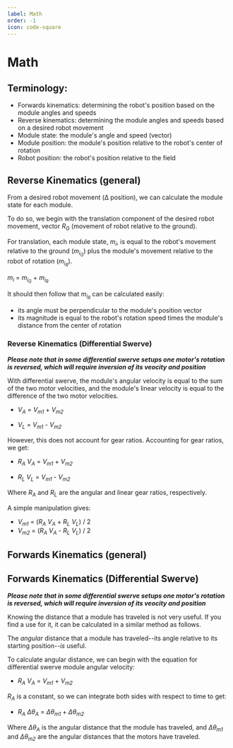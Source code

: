 ```yaml
---
label: Math
order: -1
icon: code-square
---
```


# Math

## Terminology:
- Forwards kinematics: determining the robot's position based on the module angles and speeds
- Reverse kinematics: determining the module angles and speeds based on a desired robot movement
- Module state: the module's angle and speed (vector)
- Module position: the module's position relative to the robot's center of rotation
- Robot position: the robot's position relative to the field

## Reverse Kinematics (general)
From a desired robot movement (Δ position), we can calculate the module state for each module.

To do so, we begin with the translation component of the desired robot movement, vector *R<sub>G</sub>* (movement of robot relative to the ground).

For translation, each module state, *m<sub>i</sub>*, is equal to the robot's movement relative to the ground (*m<sub>i<sub>G</sub></sub>*) plus the module's movement relative to the robot of rotation (*m<sub>i<sub>R</sub></sub>*).

*m<sub>i</sub>* = *m<sub>i<sub>G</sub></sub>* + *m<sub>i<sub>R</sub></sub>*

It should then follow that *m<sub>i<sub>R</sub></sub>* can be calculated easily:
- its angle must be perpendicular to the module's position vector
- its magnitude is equal to the robot's rotation speed times the module's distance from the center of rotation

### Reverse Kinematics (Differential Swerve)

***Please note that in some differential swerve setups one motor's rotation is reversed, which will require inversion of its veocity and position***

With differential swerve, the module's angular velocity is equal to the sum of the two motor velocities, and the module's linear velocity is equal to the difference of the two motor velocities.

- *V<sub>A</sub>* = *V<sub>m1</sub>* + *V<sub>m2</sub>*

- *V<sub>L</sub>* = *V<sub>m1</sub>* - *V<sub>m2</sub>*

However, this does not account for gear ratios. Accounting for gear ratios, we get:

- *R<sub>A</sub>* *V<sub>A</sub>* = *V<sub>m1</sub>* + *V<sub>m2</sub>* 

- *R<sub>L</sub></sub>* *V<sub>L</sub>* = *V<sub>m1</sub>* - *V<sub>m2</sub>*

Where *R<sub>A</sub>* and *R<sub>L</sub>* are the angular and linear gear ratios, respectively.

A simple manipulation gives:

- *V<sub>m1</sub>* = (*R<sub>A</sub>* *V<sub>A</sub>* + *R<sub>L</sub>* *V<sub>L</sub>*) / 2
- *V<sub>m2</sub>* = (*R<sub>A</sub>* *V<sub>A</sub>* - *R<sub>L</sub>* *V<sub>L</sub>*) / 2

## Forwards Kinematics (general)

## Forwards Kinematics (Differential Swerve)
***Please note that in some differential swerve setups one motor's rotation is reversed, which will require inversion of its veocity and position***

Knowing the distance that a module has traveled is not very useful. If you find a use for it, it can be calculated in a similar method as follows.

The *angular* distance that a module has traveled--its angle relative to its starting position--*is* useful.

To calculate angular distance, we can begin with the equation for differential swerve module angular velocity:
- *R<sub>A</sub>* *V<sub>A</sub>* = *V<sub>m1</sub>* + *V<sub>m2</sub>* 

*R<sub>A</sub>* is a constant, so we can integrate both sides with respect to time to get:

- *R<sub>A</sub>* *Δθ<sub>A</sub>* = *Δθ<sub>m1</sub>* + *Δθ<sub>m2</sub>* 

Where *Δθ<sub>A</sub>* is the angular distance that the module has traveled, and *Δθ<sub>m1</sub>* and *Δθ<sub>m2</sub>* are the angular distances that the motors have traveled.
